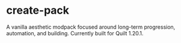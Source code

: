 # create-pack
A vanilla aesthetic modpack focused around long-term progression, automation, and building. Currently built for Quilt 1.20.1.
